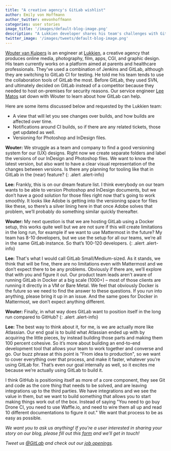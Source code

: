 ```yaml
---
title: "A creative agency's GitLab wishlist"
author: Emily von Hoffmann
author_twitter: emvonhoffmann
categories: user stories
image_title: '/images/default-blog-image.png'
description: "A Lukkien developer shares his team's challenges with Git and GitLab for their UX designs, and requests a few tweaks they'd find useful."
twitter_image: '/images/tweets/default-blog-image.png'
---
```

[Wouter van Kuipers](https://twitter.com/wvkuipers) is an engineer at [Lukkien](https://www.lukkien.com/en/), a creative agency that produces online media, photography, film, apps, CGI, and graphic design. His team currently works on a platform aimed at parents and healthcare professionals. They've used a combination of Jenkins and GitLab, although they are switching to GitLab CI for testing. He told me his team tends to use the collaboration tools of GitLab the most. Before GitLab, they used SVN, and ultimately decided on GitLab instead of a competitor because they needed to host on-premises for security reasons. Our service engineer [Lee Matos](https://twitter.com/leematos) sat down with Wouter to learn about how GitLab can help.

<!--more-->

Here are some items discussed below and requested by the Lukkien team:

* A view that will let you see changes over builds, and how builds are affected over time.  
* Notifications around CI builds, so if there are any related tickets, those get updated as well.
* Versioning for Photoshop and InDesign files.

**Wouter:** We struggle as a team and company to find a good versioning system for our (UX) designs. Right now we create separate folders and label the versions of our InDesign and Photoshop files. We want to know the latest version, but also want to have a clear visual representation of the changes between versions. Is there any planning for tooling like that in GitLab in the (near) feature?
{: .alert .alert-info}

**Lee:** Frankly, this is on our dream feature list. I think everybody on our team wants to be able to version Photoshop and InDesign documents, but we don’t have a good solution for those files right now that's going to work smoothly. It looks like Adobe is getting into the versioning space for files like these, so there’s a silver lining here in that once Adobe solves that problem, we’ll probably do something similar quickly thereafter.

**Wouter:** My next question is that we are hosting GitLab using a Docker setup, this works quite well but we are not sure if this will create limitations in the long run, for example if we want to use Mattermost in the future? My team has 8-10 developers, but we use the setup for all our teams, we’re all in the same GitLab instance. So that’s 100-120 developers.
{: .alert .alert-info}

**Lee:** That's what I would call GitLab Small/Medium-sized. As it stands, we think that will be fine, there are no limitations even with Mattermost and we don’t expect there to be any problems. Obviously if there are, we’ll explore that with you and figure it out. Our product team leads aren't aware of running GitLab in Docker at a big scale (1000+) – most of those clients are running it directly in a VM or Bare Metal. We feel that obviously Docker is the future so we need to find the answer to these questions. If you run into anything, please bring it up in an issue. And the same goes for Docker in Mattermost, we don’t expect anything different.

**Wouter:** Finally, in what way does GitLab want to position itself in the long run compared to GitHub?
{: .alert .alert-info}

**Lee:** The best way to think about it, for me, is we are actually more like Atlassian. Our end goal is to build what Atlassian ended up with by acquiring the little pieces, by instead building those parts and making them 100 percent cohesive. So it’s more about building an end-to-end development tool that allows your team to work together and converse and go. Our buzz phrase at this point is "From idea to production", so we want to cover everything over that process, and make it faster, whatever you’re using GitLab for. That’s even our goal internally as well, so it excites me because we’re actually using GitLab to build it.

I think GitHub is positioning itself as more of a core component, they see Git and code as the core thing that needs to be solved, and are leaving integrations up to the third parties. We have integrations and we see the value in them, but we want to build something that allows you to start making things work out of the box. Instead of saying "You need to go buy Drone CI, you need to use Waffle.io, and need to wire them all up and read 10 different documentations to figure it out." We want that process to be as easy as possible.


_We want you to ask us anything! If you're a user interested in sharing your story on our blog, please fill out this [form]( https://docs.google.com/a/gitlab.com/forms/d/1K8ZTS1QvSSPos6mVh1ol8ZyagInYctX3fb9eglzeK70/edit)  and we’ll get in touch!_

_Tweet us [@GitLab](https://twitter.com/gitlab) and check out our [job openings](https://about.gitlab.com/jobs/)._

